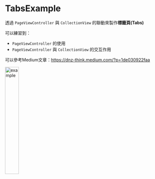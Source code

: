 # TabsExample

透過 `PageViewController` 與 `CollectionView` 的聯動來製作**標籤頁(Tabs)**

可以練習到：
* `PageViewController` 的使用
* `PageViewController` 與 `CollectionView` 的交互作用

可以參考Medium文章：https://dnz-think.medium.com/?p=1de030922faa

<img src="https://miro.medium.com/max/331/1*AJ2XlzYjJOkz7HoIMltdog.gif" width = "30%" height = "30%" alt="example"/>
